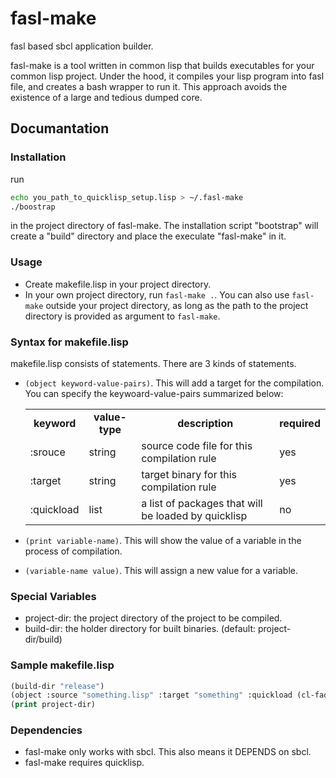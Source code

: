fasl-make
=========

fasl based sbcl application builder.

fasl-make is a tool written in common lisp that builds executables for your common lisp project. Under the hood, it compiles your lisp program into fasl file, and creates a bash wrapper to run it. This approach avoids the existence of a large and tedious dumped core.

## Documantation

### Installation

run 
```bash
echo you_path_to_quicklisp_setup.lisp > ~/.fasl-make
./boostrap
```
in the project directory of fasl-make. The installation script "bootstrap" will create a "build" directory and place the execulate "fasl-make" in it.

### Usage

- Create makefile.lisp in your project directory.
- In your own project directory, run ```fasl-make .```. You can also use ```fasl-make``` outside your project directory, as long as the path to the project directory is provided as argument to ```fasl-make```.

### Syntax for makefile.lisp

makefile.lisp consists of statements. There are 3 kinds of statements.


- ```(object keyword-value-pairs)```. This will add a target for the compilation. You can specify the keywoard-value-pairs summarized below:
  <table align="center">
  <tr><td align="center"> <b>keyword</b> </td> <td align="center"> <b> value-type </b> </td>
       <td align="center"> <b> description </b> </td> <td align="center"> <b> required </b> </td> </tr>
  <tr> <td>:srouce </td> <td> string </td> <td> source code file for this compilation rule </td> <td> yes </td> </tr> 
  <tr> <td>:target </td> <td> string </td> <td> target binary for this compilation rule </td> <td> yes </td> </tr> 
  <tr> <td>:quickload </td> <td> list </td> <td> a list of packages that will be loaded by quicklisp </td> <td> no </td> </tr> 
  </table>

- ```(print variable-name)```. This will show the value of a variable in the process of compilation.
- ```(variable-name value)```. This will assign a new value for a variable.

### Special Variables
- project-dir: the project directory of the project to be compiled.
- build-dir: the holder directory for built binaries. (default: project-dir/build)

### Sample makefile.lisp

```lisp
(build-dir "release")
(object :source "something.lisp" :target "something" :quickload (cl-fad))
(print project-dir)
```


### Dependencies
* fasl-make only works with sbcl. This also means it DEPENDS on sbcl.
* fasl-make requires quicklisp.


